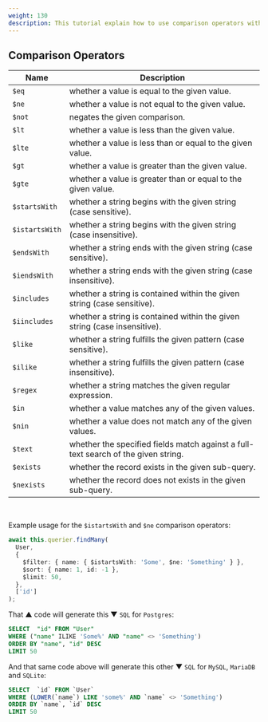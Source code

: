 ```yaml
---
weight: 130
description: This tutorial explain how to use comparison operators with the nukak orm.
---
```


## Comparison Operators

| Name           | Description                                                                        |
| -------------- | ---------------------------------------------------------------------------------- |
| `$eq`          | whether a value is equal to the given value.                                       |
| `$ne`          | whether a value is not equal to the given value.                                   |
| `$not`         | negates the given comparison.                                                      |
| `$lt`          | whether a value is less than the given value.                                      |
| `$lte`         | whether a value is less than or equal to the given value.                          |
| `$gt`          | whether a value is greater than the given value.                                   |
| `$gte`         | whether a value is greater than or equal to the given value.                       |
| `$startsWith`  | whether a string begins with the given string (case sensitive).                    |
| `$istartsWith` | whether a string begins with the given string (case insensitive).                  |
| `$endsWith`    | whether a string ends with the given string (case sensitive).                      |
| `$iendsWith`   | whether a string ends with the given string (case insensitive).                    |
| `$includes`    | whether a string is contained within the given string (case sensitive).            |
| `$iincludes`   | whether a string is contained within the given string (case insensitive).          |
| `$like`        | whether a string fulfills the given pattern (case sensitive).                      |
| `$ilike`       | whether a string fulfills the given pattern (case insensitive).                    |
| `$regex`       | whether a string matches the given regular expression.                             |
| `$in`          | whether a value matches any of the given values.                                   |
| `$nin`         | whether a value does not match any of the given values.                            |
| `$text`        | whether the specified fields match against a full-text search of the given string. |
| `$exists`      | whether the record exists in the given sub-query.                                  |
| `$nexists`     | whether the record does not exists in the given sub-query.                         |

&nbsp;

Example usage for the `$istartsWith` and `$ne` comparison operators:

```ts
await this.querier.findMany(
  User,
  {
    $filter: { name: { $istartsWith: 'Some', $ne: 'Something' } },
    $sort: { name: 1, id: -1 },
    $limit: 50,
  },
  ['id']
);
```

That &#9650; code will generate this &#9660; `SQL` for `Postgres`:

```sql
SELECT  "id" FROM "User"
WHERE ("name" ILIKE 'Some%' AND "name" <> 'Something')
ORDER BY "name", "id" DESC
LIMIT 50
```

And that same code above will generate this other &#9660; `SQL` for `MySQL`, `MariaDB` and `SQLite`:

```sql
SELECT  `id` FROM `User`
WHERE (LOWER(`name`) LIKE 'some%' AND `name` <> 'Something')
ORDER BY `name`, `id` DESC
LIMIT 50
```
